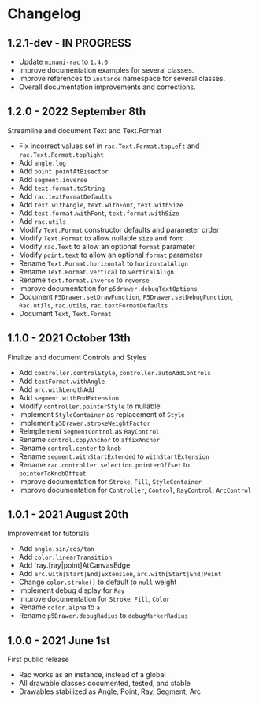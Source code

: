 Changelog
=========

1.2.1-dev - IN PROGRESS
-----------------------
+ Update `minami-rac` to `1.4.0`
+ Improve documentation examples for several classes.
+ Improve references to `instance` namespace for several classes.
+ Overall documentation improvements and corrections.


1.2.0 - 2022 September 8th
--------------------------
Streamline and document Text and Text.Format
+ Fix incorrect values set in `rac.Text.Format.topLeft` and `rac.Text.Format.topRight`
+ Add `angle.log`
+ Add `point.pointAtBisector`
+ Add `segment.inverse`
+ Add `text.format.toString`
+ Add `rac.textFormatDefaults`
+ Add `text.withAngle`, `text.withFont`, `text.withSize`
+ Add `text.format.withFont`, `text.format.withSize`
+ Add `rac.utils`
+ Modify `Text.Format` constructor defaults and parameter order
+ Modify `Text.Format` to allow nullable `size` and `font`
+ Modify `rac.Text` to allow an optional `format` parameter
+ Modify `point.text` to allow an optional `format` parameter
+ Rename `Text.Format.horizontal` to `horizontalAlign`
+ Rename `Text.Format.vertical` to `verticalAlign`
+ Rename `text.format.inverse` to `reverse`
+ Improve documentation for `p5drawer.debugTextOptions`
+ Document `P5Drawer.setDrawFunction`, `P5Drawer.setDebugFunction`, `Rac.utils`, `rac.utils`, `rac.textFormatDefaults`
+ Document `Text`, `Text.Format`


1.1.0 - 2021 October 13th
-------------------------
Finalize and document Controls and Styles
+ Add `controller.controlStyle`, `controller.autoAddControls`
+ Add `textFormat.withAngle`
+ Add `arc.withLengthAdd`
+ Add `segment.withEndExtension`
+ Modify `controller.pointerStyle` to nullable
+ Implement `StyleContainer` as replacement of `Style`
+ Implement `p5Drawer.strokeWeightFactor`
+ Reimplement `SegmentControl` as `RayControl`
+ Rename `control.copyAnchor` to `affixAnchor`
+ Rename `control.center` to `knob`
+ Rename `segment.withStartExtended` to `withStartExtension`
+ Rename `rac.controller.selection.pointerOffset` to `pointerToKnobOffset`
+ Improve documentation for `Stroke`, `Fill`, `StyleContainer`
+ Improve documentation for `Controller`, `Control`, `RayControl`, `ArcControl`


1.0.1 - 2021 August 20th
------------------------
Improvement for tutorials
+ Add `angle.sin/cos/tan`
+ Add `color.linearTransition`
+ Add `ray.[ray|point]AtCanvasEdge
+ Add `arc.with[Start|End]Extension`, `arc.with[Start|End]Point`
+ Change `color.stroke()` to default to `null` weight
+ Implement debug display for `Ray`
+ Improve documentation for `Stroke`, `Fill`, `Color`
+ Rename `color.alpha` to `a`
+ Rename `p5Drawer.debugRadius` to `debugMarkerRadius`


1.0.0 - 2021 June 1st
---------------------
First public release
+ Rac works as an instance, instead of a global
+ All drawable classes documented, tested, and stable
+ Drawables stabilized as Angle, Point, Ray, Segment, Arc

